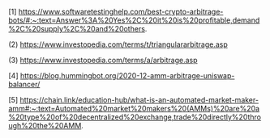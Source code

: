 [1] https://www.softwaretestinghelp.com/best-crypto-arbitrage-bots/#:~:text=Answer%3A%20Yes%2C%20it%20is%20profitable,demand%2C%20supply%2C%20and%20others.

(2) https://www.investopedia.com/terms/t/triangulararbitrage.asp

(3) https://www.investopedia.com/terms/a/arbitrage.asp

[4] https://blog.hummingbot.org/2020-12-amm-arbitrage-uniswap-balancer/

[5] https://chain.link/education-hub/what-is-an-automated-market-maker-amm#:~:text=Automated%20market%20makers%20(AMMs)%20are%20a%20type%20of%20decentralized%20exchange,trade%20directly%20through%20the%20AMM.
